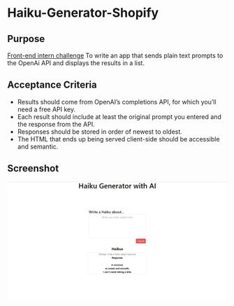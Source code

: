 # Haiku-Generator-Shopify

## Purpose
[Front-end intern challenge](https://docs.google.com/document/d/1O7mCynsz_cBXkEaCFGSZAuvAOY84QVq35l20xJwjOYg/edit) To write an app that sends plain text prompts to the OpenAi API and displays the results in a list.

## Acceptance Criteria
- Results should come from OpenAI’s completions API, for which you’ll need a free API key.
- Each result should include at least the original prompt you entered and the response from the API.
- Responses should be stored in order of newest to oldest.
- The HTML that ends up being served client-side should be accessible and semantic.

## Screenshot
<img src="./assets/images/screenshot.png">

